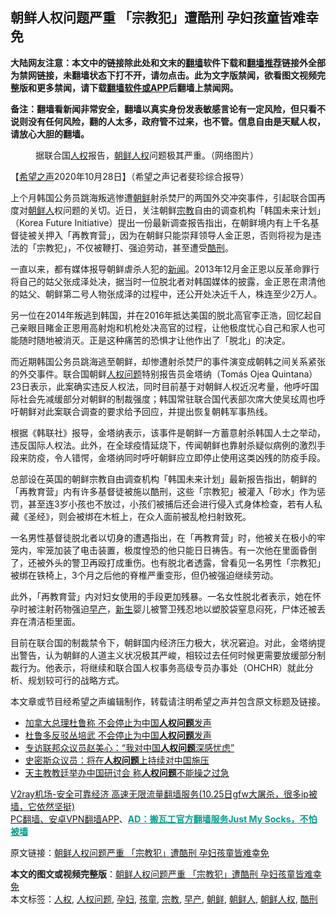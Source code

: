  <h2>朝鲜人权问题严重 「宗教犯」遭酷刑 孕妇孩童皆难幸免</h2> <p class="notice"><b>大陆网友注意：本文中的链接除此处和文末的<a href="https://github.com/bannedbook/fanqiang" >翻墙</a>软件下载和<a href="https://github.com/killgcd/justmysocks/blob/master/README.md">翻墙推荐</a>链接外全部为禁网链接，未翻墙状态下打不开，请勿点击。此为文字版禁闻，欲看图文视频完整版和更多禁闻，请下载<a href="https://github.com/bannedbook/fanqiang">翻墙软件或APP</a>后翻墙上禁闻网。</p><p>备注：翻墙看新闻非常安全，翻墙以真实身份发表敏感言论有一定风险，但只看不说则没有任何风险，翻的人太多，政府管不过来，也不管。信息自由是天赋人权，请放心大胆的翻墙。</b></p>  <div class="entry"> <figure><figcaption>据联合国<a href="https://www.bannedbook.org/bnews/tag/%e4%ba%ba%e6%9d%83/" class="st_tag internal_tag" rel="tag" title="标签 人权 下的日志">人权</a>报告，<a href="https://www.bannedbook.org/bnews/tag/%E6%9C%9D%E9%B2%9C%E4%BA%BA%E6%9D%83/" class="st_tag internal_tag" rel="tag" title="标签 朝鲜人权 下的日志">朝鲜人权</a>问题极其严重。（网络图片）</figcaption></figure> <p>【<span class='wp_keywordlink_affiliate'><a href="https://www.soundofhope.org" title="希望之声" target="_blank">希望之声</a></span>2020年10月28日】（希望之声记者斐珍综合报导）</p> <p>上个月韩国公务员跳海叛逃惨遭<a href="https://www.bannedbook.org/bnews/tag/%e6%9c%9d%e9%b2%9c/" class="st_tag internal_tag" rel="tag" title="标签 朝鲜 下的日志">朝鲜</a>射杀焚尸的两国外交冲突事件，引起联合国再度对<a href="https://www.bannedbook.org/bnews/tag/%E6%9C%9D%E9%B2%9C%E4%BA%BA/" class="st_tag internal_tag" rel="tag" title="标签 朝鲜人 下的日志">朝鲜人</a>权问题的关切。近日，关注朝鲜<a href="https://www.bannedbook.org/bnews/tag/%e5%ae%97%e6%95%99/" class="st_tag internal_tag" rel="tag" title="标签 宗教 下的日志">宗教</a>自由的调查机构「韩国未来计划」（Korea Future Initiative）提出一份最新调查报告指出，在朝鲜境内有上千名基督徒被关押入「再教育营」，因为在朝鲜只能崇拜领导人金正恩，否则将视为是违法的「宗教犯」，不仅被鞭打、强迫劳动，甚至遭受<a href="https://www.bannedbook.org/bnews/tag/%E9%85%B7%E5%88%91/" class="st_tag internal_tag" rel="tag" title="标签 酷刑 下的日志">酷刑</a>。</p> <p>一直以来，都有媒体报导朝鲜虐杀人犯的<span class='wp_keywordlink_affiliate'><a href="https://www.bannedbook.org/" title="新闻">新闻</a></span>。2013年12月金正恩以反革命罪行将自己的姑父张成泽处决，据当时一位脱北者对韩国媒体的披露，金正恩在肃清他的姑父、朝鲜第二号人物张成泽的过程中，还公开处决近千人，株连至少2万人。</p>  <p>另一位在2014年叛逃到韩国，并在2016年抵达美国的脱北高官李正浩，回忆起自己亲眼目睹金正恩用高射炮和机枪处决高官的过程，让他极度忧心自己和家人也可能随时随地被消灭。正是这种痛苦的恐惧才让他作出了「脱北」的决定。</p> <p>而近期韩国公务员跳海逃至朝鲜，却惨遭射杀焚尸的事件演变成朝韩之间关系紧张的外交事件。联合国朝鲜<a href="https://www.bannedbook.org/bnews/tag/%E4%BA%BA%E6%9D%83%E9%97%AE%E9%A2%98/" class="st_tag internal_tag" rel="tag" title="标签 人权问题 下的日志">人权问题</a>特别报告员金塔纳（Tomás Ojea Quintana）23日表示，此案确实违反人权法，同时目前基于对朝鲜人权近况考量，他呼吁国际社会先减缓部分对朝鲜的制裁强度；韩国常驻联合国代表部次席大使吴玹周也呼吁朝鲜对此案联合调查的要求给予回应，并提出恢复朝韩军事热线。</p> <p>根据《韩联社》报导，金塔纳表示，该事件是朝鲜一方蓄意射杀韩国人士之举动，违反国际人权法。此外，在全球疫情延烧下，传闻朝鲜也靠射杀疑似病例的激烈手段来防疫，令人错愕，金塔纳同时呼吁朝鲜应立即停止使用这类凶残的防疫手段。</p>  <p>总部设在英国的朝鲜宗教自由调查机构「韩国未来计划」最新报告指出，朝鲜的「再教育营」内有许多基督徒被施以酷刑，这些「宗教犯」被灌入「砂水」作为惩罚，甚至连3岁小孩也不放过，小孩们被捕后还会进行侵入式身体检查，若有人私藏《圣经》，则会被绑在木桩上，在众人面前被乱枪扫射致死。</p> <p>一名男性基督徒脱北者以切身的遭遇指出，在「再教育营」时，他被关在极小的牢笼内，牢笼加装了电击装置，极度惶恐的他只能日日祷告。有一次他在里面昏倒了，还被外头的警卫再殴打成重伤。也有脱北者透露，曾看见一名男性「宗教犯」被绑在铁椅上，3个月之后他的脊椎严重变形，但仍被强迫继续劳动。</p> <p>此外，「再教育营」内对妇女使用的手段更加残暴。一名女性脱北者表示，她在怀孕时被注射药物强迫<a href="https://www.bannedbook.org/bnews/tag/%E6%97%A9%E4%BA%A7/" class="st_tag internal_tag" rel="tag" title="标签 早产 下的日志">早产</a>，<span class='wp_keywordlink'><a href="https://www.bannedbook.org/forum2/topic1642.html" title="正见网《新生》" target="_blank">新生</a></span>婴儿被警卫残忍地以塑胶袋窒息闷死，尸体还被丢弃在清洁柜里面。</p>  <p>目前在联合国的制裁禁令下，朝鲜国内经济压力极大，状况窘迫。对此，金塔纳提出警告，认为朝鲜的人道主义状况极其严峻，相较过去任何时候更需要放缓部分制裁行为。他表示，将继续和联合国人权事务高级专员办事处（OHCHR）就此分析、规划较可行的战略方式。</p> <p>本文章或节目经希望之声编辑制作，转载请注明希望之声并包含原文标题及链接。</p> <ul class='op-related-articles' title='相关阅读'> <li><a href='https://www.bannedbook.org/bnews/worldnews/20201018/1416037.html' target='_blank'>加拿大总理杜鲁称 不会停止为中国<b>人权问题</b>发声</a></li> <li><a href='https://www.bannedbook.org/bnews/headline/20201017/1415761.html' target='_blank'>杜鲁多反驳丛培武 不会停止为中国<b>人权问题</b>发声</a></li> <li><a href='https://www.bannedbook.org/bnews/headline/20201009/1410530.html' target='_blank'>专访联邦众议员赵美心：“我对中国<b>人权问题</b>深感忧虑”</a></li> <li><a href='https://www.bannedbook.org/bnews/headline/20201007/1409369.html' target='_blank'>史密斯众议员：将在<b>人权问题</b>上持续对中国施压</a></li> <li><a href='https://www.bannedbook.org/bnews/headline/20201005/1408115.html' target='_blank'>天主教教廷举办中国研讨会 称<b>人权问题</b>不能操之过急</a></li> </ul> <p class="texttj"> <a href="https://www.bannedbook.org/forum23/topic22702.html" target="_blank">V2ray机场-安全可靠经济 高速无限流量翻墙服务(10.25日gfw大屠杀，很多ip被墙，它依然坚挺)</a><br/> <a href="https://github.com/bannedbook/fanqiang/wiki/%E7%A6%81%E9%97%BB%E7%BD%91%E5%AE%89%E5%8D%93%E7%BF%BB%E5%A2%99%E6%96%B0%E9%97%BBAPP" target="_blank">PC翻墙、安卓VPN翻墙APP</a>、<span onclick="window.open('https://github.com/killgcd/justmysocks/blob/master/README.md')" style="font-weight:bold;color:#00A191;cursor:pointer;text-decoration:underline;outline:none">AD：搬瓦工官方翻墙服务Just My Socks，不怕被墙</span></p><p>原文链接：<a class="src_link"  href="https://www.soundofhope.org/post/436759" target="_blank">朝鲜人权问题严重 「宗教犯」遭酷刑 孕妇孩童皆难幸免</a></p> <a name='sharetosocial'></a>       <div><b>本文的图文或视频完整版</b>：<a href='https://www.bannedbook.org/bnews/comments/20201028/1421763.html'>朝鲜人权问题严重 「宗教犯」遭酷刑 孕妇孩童皆难幸免</a></div>  </div><!--END ENTRY--> <div class="postfooter"> <div>本文标签：<a href="https://www.bannedbook.org/bnews/tag/%e4%ba%ba%e6%9d%83/" rel="tag">人权</a>, <a href="https://www.bannedbook.org/bnews/tag/%E4%BA%BA%E6%9D%83%E9%97%AE%E9%A2%98/" rel="tag">人权问题</a>, <a href="https://www.bannedbook.org/bnews/tag/%e5%ad%95%e5%a6%87/" rel="tag">孕妇</a>, <a href="https://www.bannedbook.org/bnews/tag/%e5%ad%a9%e7%ab%a5/" rel="tag">孩童</a>, <a href="https://www.bannedbook.org/bnews/tag/%e5%ae%97%e6%95%99/" rel="tag">宗教</a>, <a href="https://www.bannedbook.org/bnews/tag/%E6%97%A9%E4%BA%A7/" rel="tag">早产</a>, <a href="https://www.bannedbook.org/bnews/tag/%e6%9c%9d%e9%b2%9c/" rel="tag">朝鲜</a>, <a href="https://www.bannedbook.org/bnews/tag/%E6%9C%9D%E9%B2%9C%E4%BA%BA/" rel="tag">朝鲜人</a>, <a href="https://www.bannedbook.org/bnews/tag/%E6%9C%9D%E9%B2%9C%E4%BA%BA%E6%9D%83/" rel="tag">朝鲜人权</a>, <a href="https://www.bannedbook.org/bnews/tag/%E9%85%B7%E5%88%91/" rel="tag">酷刑</a></div>  </div><!--END POSTFOOTER--> 